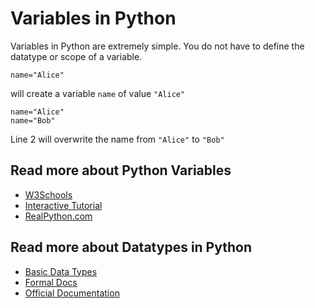 # Variables in Python

Variables in Python are extremely simple. You do not have to define the datatype or scope of a variable.

```
name="Alice"
```

will create a variable `name` of value `"Alice"`

```
name="Alice"
name="Bob"
```

Line 2 will overwrite the name from `"Alice"` to `"Bob"`

## Read more about Python Variables
* [W3Schools](https://www.w3schools.com/python/python_variables.asp)
* [Interactive Tutorial](https://www.learnpython.org/en/Variables_and_Types)
* [RealPython.com](https://realpython.com/python-variables/)

## Read more about Datatypes in Python
* [Basic Data Types](https://realpython.com/python-data-types/)
* [Formal Docs](https://developer.rhino3d.com/guides/rhinopython/python-datatypes/)
* [Official Documentation](https://docs.python.org/3/library/datatypes.html)
